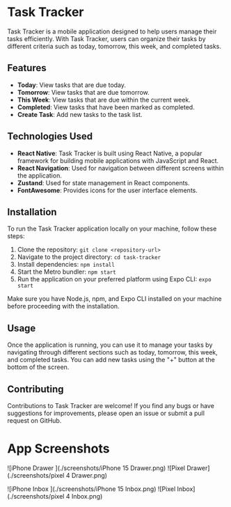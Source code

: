 # Task Tracker

Task Tracker is a mobile application designed to help users manage their tasks efficiently. With Task Tracker, users can organize their tasks by different criteria such as today, tomorrow, this week, and completed tasks.

## Features

- **Today**: View tasks that are due today.
- **Tomorrow**: View tasks that are due tomorrow.
- **This Week**: View tasks that are due within the current week.
- **Completed**: View tasks that have been marked as completed.
- **Create Task**: Add new tasks to the task list.

## Technologies Used

- **React Native**: Task Tracker is built using React Native, a popular framework for building mobile applications with JavaScript and React.
- **React Navigation**: Used for navigation between different screens within the application.
- **Zustand**: Used for state management in React components.
- **FontAwesome**: Provides icons for the user interface elements.

## Installation

To run the Task Tracker application locally on your machine, follow these steps:

1. Clone the repository: `git clone <repository-url>`
2. Navigate to the project directory: `cd task-tracker`
3. Install dependencies: `npm install`
4. Start the Metro bundler: `npm start`
5. Run the application on your preferred platform using Expo CLI: `expo start`

Make sure you have Node.js, npm, and Expo CLI installed on your machine before proceeding with the installation.

## Usage

Once the application is running, you can use it to manage your tasks by navigating through different sections such as today, tomorrow, this week, and completed tasks. You can add new tasks using the "+" button at the bottom of the screen.

## Contributing

Contributions to Task Tracker are welcome! If you find any bugs or have suggestions for improvements, please open an issue or submit a pull request on GitHub.


# App Screenshots

![iPhone Drawer ](./screenshots/iPhone 15 Drawer.png) 
![Pixel Drawer](./screenshots/pixel 4 Drawer.png)

![iPhone Inbox ](./screenshots/iPhone 15 Inbox.png) 
![Pixel Inbox](./screenshots/pixel 4 Inbox.png)



